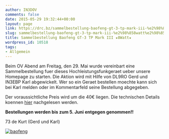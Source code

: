 ```yaml
---
author: IN3DOV
comments: false
date: 2015-05-29 19:32:44+00:00
layout: page
link: https://drc.bz/sammelbestellung-baofeng-gt-3-tp-mark-iii-%e2%98%858watt%e2%98%85/
slug: sammelbestellung-baofeng-gt-3-tp-mark-iii-%e2%98%858watt%e2%98%85
title: Sammelbestellung Baofeng GT-3 TP Mark III ★8Watt★
wordpress_id: 10518
tags:
- Allgemein
---
```


Beim OV Abend am Freitag, den 29. Mai wurde vereinbart eine Sammelbestellung fuer dieses Hochleistungsfunkgeraet ueber unsere Homepage zu starten. Die Aktion wird mit Hilfe von DL9RO Gerd und IN3EBP Karl abgewickelt. Wer so ein Geraet bestellen moechte kann sich bei Karl melden oder im Kommentarfeld seine Bestellung abgegeben.




Der voraussichtliche Preis wird um die 40€ liegen. Die technischen Details koennen [hier](http://www.radioddity.com/de/baofeng-gt-3tp-mark-iii-two-way-radio-dual-band-uhf-vhf-136-174-400-520mhz-tri-power-1-4-8w.html?___from_store=us) nachgelesen werden.




**Bestellungen werden bis zum 5. Juni entgegen genommen!!**




73 de Kurt (Gerd und Karl)


[![baofeng](https://drc.bz/wp-content/uploads/2015/05/baofeng1.jpg)](https://drc.bz/wp-content/uploads/2015/05/baofeng1.jpg)
